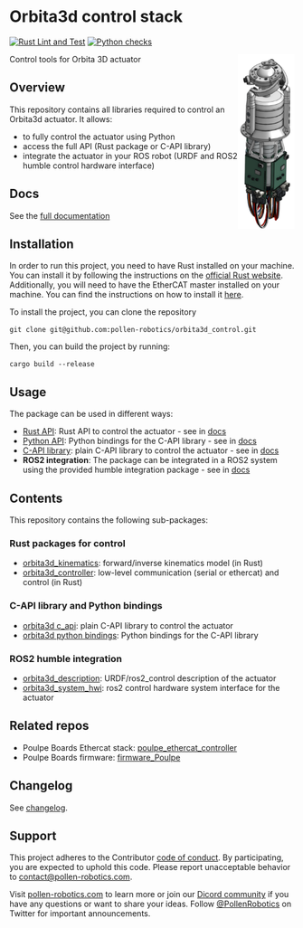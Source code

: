 # Orbita3d control stack

[![Rust Lint and Test](https://github.com/pollen-robotics/orbita3d_control/actions/workflows/rust.yml/badge.svg)](https://github.com/pollen-robotics/orbita3d_control/actions/workflows/rust.yml)
[![Python checks](https://github.com/pollen-robotics/orbita3d_control/actions/workflows/python.yml/badge.svg)](https://github.com/pollen-robotics/orbita3d_control/actions/workflows/python.yml)

<img src="docs/img/orbita_vertical.png" width="100" align="right">

Control tools for Orbita 3D actuator


## Overview

This repository contains all libraries required to control an Orbita3d actuator. It allows:
* to fully control the actuator using Python
* access the full API (Rust package or C-API library)
* integrate the actuator in your ROS robot (URDF and ROS2 humble control hardware interface)

## Docs 

See the [full documentation](https://pollen-robotics.github.io/orbita3d_control/)

## Installation

In order to run this project, you need to have Rust installed on your machine. You can install it by following the instructions on the [official Rust website](https://www.rust-lang.org/tools/install).
Additionally, you will need to have the EtherCAT master installed on your machine. You can find the instructions on how to install it [here](https://pollen-robotics.github.io/orbita3d_control/installation/installation_ethercat.md).


To install the project, you can clone the repository 

```shell
git clone git@github.com:pollen-robotics/orbita3d_control.git
```

Then, you can build the project by running:

```shell
cargo build --release
```

## Usage

The package can be used in different ways:

- [Rust API](orbita3d_controller/README.md): Rust API to control the actuator  - see in [docs](https://pollen-robotics.github.io/orbita3d_control/installation/install_package)
- [Python API](orbita3d_c_api/python/README.md): Python bindings for the C-API library - see in [docs](https://pollen-robotics.github.io/orbita3d_control/installation/python)
- [C-API library](orbita3d_c_api/README.md): plain C-API library to control the actuator - see in [docs](https://pollen-robotics.github.io/orbita3d_control/installation/orbita_c)
- **ROS2 integration**: The package can be integrated in a ROS2 system using the provided humble integration package - see in [docs](https://pollen-robotics.github.io/orbita3d_control/installation/ros)

## Contents

This repository contains the following sub-packages:

### Rust packages for control

* [orbita3d_kinematics](orbita3d_kinematics/README.md): forward/inverse kinematics model (in Rust)
* [orbita3d_controller](orbita3d_controller/README.md): low-level communication (serial or ethercat) and control (in Rust)

### C-API library and Python bindings

* [orbita3d c_api](orbita3d_c_api/README.md): plain C-API library to control the actuator
* [orbita3d python bindings](orbita3d_c_api/python/README.md): Python bindings for the C-API library

### ROS2 humble integration

* [orbita3d_description](orbita3d_description/README.md): URDF/ros2_control description of the actuator
* [orbita3d_system_hwi](orbita3d_system_hwi/README.md): ros2 control hardware system interface for the actuator

## Related repos

- Poulpe Boards Ethercat stack: [poulpe_ethercat_controller](https://github.com/pollen-robotics/poulpe_ethercat_controller)
- Poulpe Boards firmware: [firmware_Poulpe](https://github.com/pollen-robotics/firmware_Poulpe)


## Changelog

See [changelog](https://github.com/pollen-robotics/orbita3d_control/releases).


## Support

This project adheres to the Contributor [code of conduct](CODE_OF_CONDUCT.md). By participating, you are expected to uphold this code. Please report unacceptable behavior to [contact@pollen-robotics.com](mailto:contact@pollen-robotics.com).

Visit [pollen-robotics.com](https://pollen-robotics.com) to learn more or join our [Dicord community](https://discord.gg/vnYD6GAqJR) if you have any questions or want to share your ideas.
Follow [@PollenRobotics](https://twitter.com/pollenrobotics) on Twitter for important announcements.
